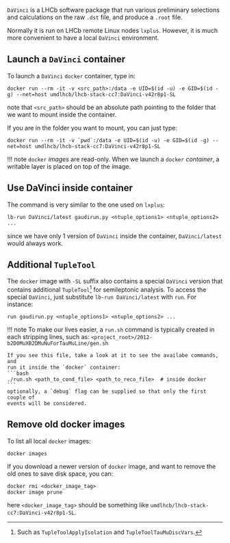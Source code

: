 `DaVinci` is a LHCb software package that run various preliminary selections
and calculations on the raw `.dst` file, and produce a `.root` file.

Normally it is run on LHCb remote Linux nodes `lxplus`. However, it is much
more convenient to have a local `DaVinci` environment.


## Launch a `DaVinci` container
To launch a `DaVinci` `docker` container, type in:
```
docker run --rm -it -v <src_path>:/data -e UID=$(id -u) -e GID=$(id -g) --net=host umdlhcb/lhcb-stack-cc7:DaVinci-v42r8p1-SL
```
note that `<src_path>` should be an absolute path pointing to the folder that we want to mount inside the container.

If you are in the folder you want to mount, you can just type:
```
docker run --rm -it -v `pwd`:/data -e UID=$(id -u) -e GID=$(id -g) --net=host umdlhcb/lhcb-stack-cc7:DaVinci-v42r8p1-SL
```

!!! note
    `docker` _images_ are read-only. When we launch a `docker` _container_, a
    writable layer is placed on top of the image.


## Use DaVinci inside container
The command is very similar to the one used on `lxplus`:
```
lb-run DaVinci/latest gaudirun.py <ntuple_options1> <ntuple_options2> ...
```
since we have only 1 version of `DaVinci` inside the container,
`DaVinci/latest` would always work.


## Additional `TupleTool`
The `docker` image with `-SL` suffix also contains a special `DaVinci` version
that contains additional `TupleTool`[^1] for semileptonic analysis.
To access the special `DaVinci`, just substitute `lb-run DaVinci/latest` with
`run`. For instance:
```
run gaudirun.py <ntuple_options1> <ntuple_options2> ...
```

!!! note
    To make our lives easier, a `run.sh` command is typically created in each
    stripping lines, such as:
    ```
    <project_root>/2012-b2D0MuXB2DMuNuForTauMuLine/gen.sh
    ```

    If you see this file, take a look at it to see the availabe commands, and
    run it inside the `docker` container:
    ```bash
    ./run.sh <path_to_cond_file> <path_to_reco_file>  # inside docker
    ```
    optionally, a `debug` flag can be supplied so that only the first couple of
    events will be considered.


[^1]: Such as `TupleToolApplyIsolation` and `TupleToolTauMuDiscVars`.


## Remove old docker images
To list all local `docker` images:
```
docker images
```

If you download a newer version of `docker` image, and want to remove the old
ones to save disk space, you can:
```
docker rmi <docker_image_tag>
docker image prune
```
here `<docker_image_tag>` should be something like
`umdlhcb/lhcb-stack-cc7:DaVinci-v42r8p1-SL`.
